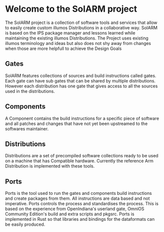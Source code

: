 # Welcome to the SolARM project

The SolARM project is a collection of software tools and services that allow to easily create custom illumos Distributions in a collaborative way. SolARM is based on the IPS package manager and lessons learned while maintaining the existing illumos Distributions. The Project uses existing illumos terminology and ideas but also does not shy away from changes when those are more helpfull to achieve the Design Goals

## Gates
SolARM features collections of sources and build instructions called gates. Each gate can have sub gates that can be shared by multiple distributions. However each distribution has one gate that gives access to all the sources used in the distributions.

## Components
A Component contains the build instructions for a specific piece of software and all patches and changes that have not yet been upstreamed to the softwares maintainer.

## Distributions
Distributions are a set of precompiled software collections ready to be used on a machine that has Compatible hardware. Currently the reference Arm Distribution is implemented with these tools.

## Ports
Ports is the tool used to run the gates and components build instructions and create packages from them. All instructions are data based and not imperative. Ports controls the process and standardises the process. This is based on the experience from OpenIndiana's userland gate, OmniOS Community Edition's build and extra scripts and pkgsrc. Ports is implemented in Rust so that libraries and bindings for the dataformats can be easily produced.
